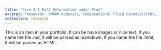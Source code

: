 ```yaml
---
title: "Fire Ant Raft Deformation under Flow"
excerpt: "Keywords: SWARM Robotics, Computational Fluid Dynamics(CFD), Computer Imaging, Biomechanics<br/>"
collection: research
---
```


This is an item in your portfolio. It can be have images or nice text. If you name the file .md, it will be parsed as markdown. If you name the file .html, it will be parsed as HTML. 
